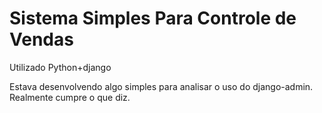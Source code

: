 # Sistema Simples Para Controle de Vendas

Utilizado Python+django

Estava desenvolvendo algo simples para analisar o uso do django-admin.
Realmente cumpre o que diz.


